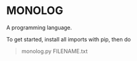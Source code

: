 # MONOLOG
A programming language.

To get started, install all imports with pip, then do

>monolog.py FILENAME.txt
